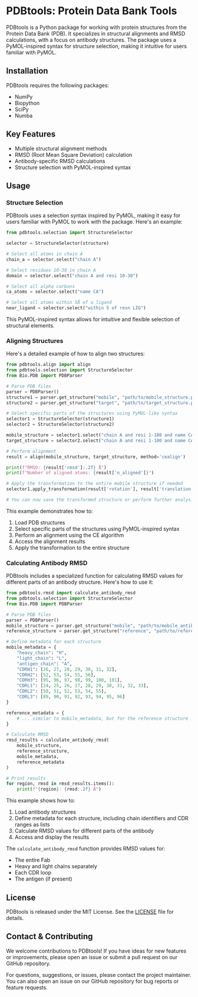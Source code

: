 # PDBtools: Protein Data Bank Tools

PDBtools is a Python package for working with protein structures from the Protein Data Bank (PDB). It specializes in structural alignments and RMSD calculations, with a focus on antibody structures. The package uses a PyMOL-inspired syntax for structure selection, making it intuitive for users familiar with PyMOL.

## Installation

PDBtools requires the following packages:

- NumPy
- Biopython
- SciPy
- Numba

## Key Features

- Multiple structural alignment methods
- RMSD (Root Mean Square Deviation) calculation
- Antibody-specific RMSD calculations
- Structure selection with PyMOL-inspired syntax

## Usage

### Structure Selection

PDBtools uses a selection syntax inspired by PyMOL, making it easy for users familiar with PyMOL to work with the package. Here's an example:

```python
from pdbtools.selection import StructureSelector

selector = StructureSelector(structure)

# Select all atoms in chain A
chain_a = selector.select("chain A")

# Select residues 10-30 in chain A
domain = selector.select("chain A and resi 10-30")

# Select all alpha carbons
ca_atoms = selector.select("name CA")

# Select all atoms within 5Å of a ligand
near_ligand = selector.select("within 5 of resn LIG")
```

This PyMOL-inspired syntax allows for intuitive and flexible selection of structural elements.

### Aligning Structures

Here's a detailed example of how to align two structures:

```python
from pdbtools.align import align
from pdbtools.selection import StructureSelector
from Bio.PDB import PDBParser

# Parse PDB files
parser = PDBParser()
structure1 = parser.get_structure("mobile", "path/to/mobile_structure.pdb")
structure2 = parser.get_structure("target", "path/to/target_structure.pdb")

# Select specific parts of the structures using PyMOL-like syntax
selector1 = StructureSelector(structure1)
selector2 = StructureSelector(structure2)

mobile_structure = selector1.select("chain A and resi 1-100 and name CA")
target_structure = selector2.select("chain A and resi 1-100 and name CA")

# Perform alignment
result = align(mobile_structure, target_structure, method='cealign')

print(f"RMSD: {result['rmsd']:.2f} Å")
print(f"Number of aligned atoms: {result['n_aligned']}")

# Apply the transformation to the entire mobile structure if needed
selector1.apply_transformation(result['rotation'], result['translation'])

# You can now save the transformed structure or perform further analysis
```

This example demonstrates how to:
1. Load PDB structures
2. Select specific parts of the structures using PyMOL-inspired syntax
3. Perform an alignment using the CE algorithm
4. Access the alignment results
5. Apply the transformation to the entire structure

### Calculating Antibody RMSD

PDBtools includes a specialized function for calculating RMSD values for different parts of an antibody structure. Here's how to use it:

```python
from pdbtools.rmsd import calculate_antibody_rmsd
from pdbtools.selection import StructureSelector
from Bio.PDB import PDBParser

# Parse PDB files
parser = PDBParser()
mobile_structure = parser.get_structure("mobile", "path/to/mobile_antibody.pdb")
reference_structure = parser.get_structure("reference", "path/to/reference_antibody.pdb")

# Define metadata for each structure
mobile_metadata = {
    "heavy_chain": "H",
    "light_chain": "L",
    "antigen_chain": "A",
    "CDRH1": [26, 27, 28, 29, 30, 31, 32],
    "CDRH2": [52, 53, 54, 55, 56],
    "CDRH3": [95, 96, 97, 98, 99, 100, 101],
    "CDRL1": [24, 25, 26, 27, 28, 29, 30, 31, 32, 33],
    "CDRL2": [50, 51, 52, 53, 54, 55],
    "CDRL3": [89, 90, 91, 92, 93, 94, 95, 96]
}

reference_metadata = {
    # ... similar to mobile_metadata, but for the reference structure
}

# Calculate RMSD
rmsd_results = calculate_antibody_rmsd(
    mobile_structure, 
    reference_structure, 
    mobile_metadata, 
    reference_metadata
)

# Print results
for region, rmsd in rmsd_results.items():
    print(f"{region}: {rmsd:.2f} Å")
```

This example shows how to:
1. Load antibody structures
2. Define metadata for each structure, including chain identifiers and CDR ranges as lists
3. Calculate RMSD values for different parts of the antibody
4. Access and display the results

The `calculate_antibody_rmsd` function provides RMSD values for:
- The entire Fab
- Heavy and light chains separately
- Each CDR loop
- The antigen (if present)

## License

PDBtools is released under the MIT License. See the [LICENSE](LICENSE) file for details.

## Contact & Contributing

We welcome contributions to PDBtools! If you have ideas for new features or improvements, please open an issue or submit a pull request on our GitHub repository.

For questions, suggestions, or issues, please contact the project maintainer.
You can also open an issue on our GitHub repository for bug reports or feature requests.
